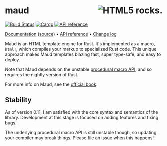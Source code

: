 # <img align="right" src="maud.png" alt="HTML5 rocks." title="HTML5 rocks."> maud 
[![Build Status](https://img.shields.io/travis/lambda-fairy/maud.svg)](http://travis-ci.org/lambda-fairy/maud) 
[![Cargo](https://img.shields.io/crates/v/maud.svg)](https://crates.io/crates/maud) 
[![API reference](https://docs.rs/maud/badge.svg)](https://docs.rs/maud/)

[Documentation][book] ([source][booksrc]) • [API reference][apiref] • [Change log][changelog]

Maud is an HTML template engine for Rust. It's implemented as a macro, `html!`, which compiles your markup to specialized Rust code. This unique approach makes Maud templates blazing fast, super type-safe, and easy to deploy.

Note that Maud depends on the unstable [procedural macro API][rustissue], and so requires the nightly version of Rust.

For more info on Maud, see the [official book][book].

[book]: https://maud.lambda.xyz/
[booksrc]: https://github.com/lambda-fairy/maud/tree/master/docs
[apiref]: https://docs.rs/maud/
[changelog]: https://github.com/lambda-fairy/maud/blob/master/CHANGELOG.md
[rustissue]: https://github.com/rust-lang/rust/issues/38356

## Stability

As of version 0.11, I am satisfied with the core syntax and semantics of the library. Development at this stage is focused on adding features and fixing bugs.

The underlying procedural macro API is still unstable though, so updating your compiler may break things. Please file an issue when this happens!
